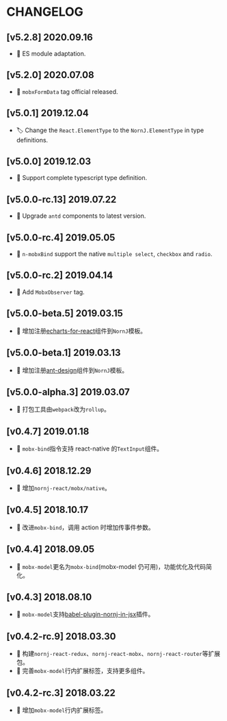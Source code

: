 # CHANGELOG

## [v5.2.8] 2020.09.16

- 🌟 ES module adaptation.

## [v5.2.0] 2020.07.08

- 🌟 `mobxFormData` tag official released.

## [v5.0.1] 2019.12.04

- 🏷️ Change the `React.ElementType` to the `NornJ.ElementType` in type definitions.

## [v5.0.0] 2019.12.03

- 🚩 Support complete typescript type definition.

## [v5.0.0-rc.13] 2019.07.22

- 🌟 Upgrade `antd` components to latest version.

## [v5.0.0-rc.4] 2019.05.05

- 🌟 `n-mobxBind` support the native `multiple select`, `checkbox` and `radio`.

## [v5.0.0-rc.2] 2019.04.14

- 🌟 Add `MobxObserver` tag.

## [v5.0.0-beta.5] 2019.03.15

- 🌟 增加注册[echarts-for-react](https://github.com/hustcc/echarts-for-react)组件到`NornJ`模板。

## [v5.0.0-beta.1] 2019.03.13

- 🌟 增加注册[ant-design](https://github.com/ant-design/ant-design)组件到`NornJ`模板。

## [v5.0.0-alpha.3] 2019.03.07

- 🌟 打包工具由`webpack`改为`rollup`。

## [v0.4.7] 2019.01.18

- 🌟 `mobx-bind`指令支持 react-native 的`TextInput`组件。

## [v0.4.6] 2018.12.29

- 🌟 增加`nornj-react/mobx/native`。

## [v0.4.5] 2018.10.17

- 🌟 改进`mobx-bind`，调用 action 时增加传事件参数。

## [v0.4.4] 2018.09.05

- 🌟 `mobx-model`更名为`mobx-bind`(mobx-model 仍可用)，功能优化及代码简化。

## [v0.4.3] 2018.08.10

- 🌟 `mobx-model`支持[babel-plugin-nornj-in-jsx](https://github.com/joe-sky/nornj/blob/master/packages/babel-plugin-nornj-in-jsx/README.md)插件。

## [v0.4.2-rc.9] 2018.03.30

- 🌟 构建`nornj-react-redux`、`nornj-react-mobx`、`nornj-react-router`等扩展包。
- 🌟 完善`mobx-model`行内扩展标签，支持更多组件。

## [v0.4.2-rc.3] 2018.03.22

- 🌟 增加`mobx-model`行内扩展标签。
